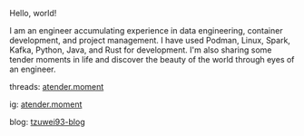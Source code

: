 Hello, world!

I am an engineer accumulating experience in data engineering, container development, and project management.
I have used Podman, Linux, Spark, Kafka, Python, Java, and Rust for development. I'm also sharing some tender moments in life and
discover the beauty of the world through eyes of an engineer.


threads: [atender.moment](https://www.threads.net/@atender.moment)

ig: [atender.moment](https://www.notion.so/Atender-moment-9e667dad9e0248a8b7d41ed2f9ed378a?pvs=21)

blog: [tzuwei93-blog](https://www.notion.so/tzuwei93-blog-76922eb4a4d24c1380d3f27711b09b7d?pvs=21)

<!--
**tzuwei93/tzuwei93** is a ✨ _special_ ✨ repository because its `README.md` (this file) appears on your GitHub profile.

Here are some ideas to get you started:

- 🔭 I’m currently working on ...
- 🌱 I’m currently learning ...
- 👯 I’m looking to collaborate on ...
- 🤔 I’m looking for help with ...
- 💬 Ask me about ...
- 📫 How to reach me: ...
- 😄 Pronouns: ...
- ⚡ Fun fact: ...
-->
